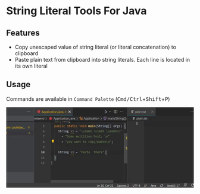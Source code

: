 # String Literal Tools For Java

## Features

- Copy unescaped value of string literal (or literal concatenation) to clipboard
- Paste plain text from clipboard into string literals. Each line is located in its own literal

## Usage

Commands are available in `Command Palette` (<kbd>Cmd/Ctrl</kbd>+<kbd>Shift</kbd>+<kbd>P</kbd>)

![usage](img/usage.gif)
